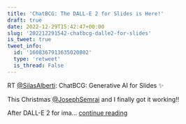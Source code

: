 ```yaml
---
title: 'ChatBCG: The DALL-E 2 for Slides is Here!'
draft: true
date: 2022-12-29T15:42:47+00:00
slug: '202212291542-chatbcg-dalle2-for-slides'
is_tweet: true
tweet_info:
  id: '1608367913635020802'
  type: 'retweet'
  is_thread: False
---
```




RT [@SilasAlberti](https://x.com/SilasAlberti): ChatBCG: Generative AI for Slides ✨

This Christmas [@JosephSemrai](https://x.com/JosephSemrai) and I finally got it working!! 

After DALL-E 2 for ima… [continue reading](https://x.com/sytelus/status/1608367913635020802)
